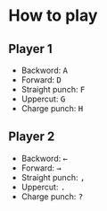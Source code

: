 # How to play

## Player 1
* Backword: <kbd>A</kbd>
* Forward: <kbd>D</kbd>
* Straight punch: <kbd>F</kbd>
* Uppercut: <kbd>G</kbd>
* Charge punch: <kbd>H</kbd>
  
## Player 2
* Backword: <kbd>←</kbd>
* Forward: <kbd>→</kbd>
* Straight punch: <kbd>,</kbd>
* Uppercut: <kbd>.</kbd>
* Charge punch: <kbd>?</kbd>